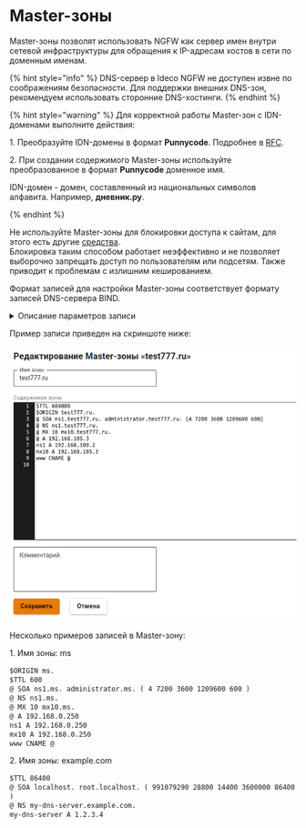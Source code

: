 # Master-зоны

Master-зоны позволят использовать NGFW как сервер имен внутри сетевой инфраструктуры для обращения к IP-адресам хостов в сети по доменным именам.

{% hint style="info" %}
DNS-сервер в Ideco NGFW не доступен извне по соображениям безопасности. Для поддержки внешних DNS-зон, рекомендуем использовать сторонние DNS-хостинги.
{% endhint %}

{% hint style="warning" %}
Для корректной работы Master-зон с IDN-доменами выполните действия:

1\. Преобразуйте IDN-домены в формат **Punnycode**. Подробнее в [RFC](https://datatracker.ietf.org/doc/html/rfc3492). 

2\. При создании содержимого Master-зоны используйте преобразованное в формат **Punnycode** доменное имя.

IDN-домен - домен, составленный из национальных символов алфавита. Например, **дневник.ру**.

{% endhint %}

Не используйте Master-зоны для блокировки доступа к сайтам, для этого есть другие [средства](/settings/access-rules/content-filter/). \
Блокировка таким способом работает неэффективно и не позволяет выборочно запрещать доступ по пользователям или подсетям. Также приводит к проблемам с излишним кешированием.

Формат записей для настройки Master-зоны соответствует формату записей DNS-сервера BIND.

<details>

<summary>Описание параметров записи</summary>

* **$TTL** - определяет время кеширования положительных ответов (ответ в виде найденного IP-адреса). Время задается в секундах или с помощью сокращений: m — минуты, h — часы, d — дни, w — недели;
* **$ORIGIN** - определяет текущее имя домена. Текущее значение $ORIGIN заменяет символ @ в записи. Текущее значение $ORIGIN добавляется к любому имени, которое не заканчивается на "точку"; 
* **$SOA** - описывает основные/начальные настройки зоны, или _определяет зону ответственности данного сервера_. Для каждой зоны должна существовать только одна запись SOA и она должна быть первая. В записи $SOA указывается primary NS для домена и e-mail контактного лица и далее в скобках: \
  1\. **Serial** - Серийный номер файла зоны. При изменении данных нужно менять серийный номер, при этом зона обновляется на всех серверах. Используйте следующий формат: ГГГГММДДнн (год, месяц, день, нн — порядковый номер изменения за день). Если второй раз за день вносите изменения в файл зоны, укажите "нн" равным 01, если третий - 02, и т. д.; \
  2\. **Refresh** - указывает, как часто вторичные серверы должны опрашивать первичный, чтобы узнать, не увеличился ли серийный номер зоны; \
  3\. **Retry** - время ожидания после неудачной попытки опроса; \
  4\. **Expiry** - максимальное время, в течение которого вторичный сервер может использовать информацию о полученной зоне; \
  5\. **TTL** - минимальное время, в течение которого данные остаются в кэше вторичного сервера.
* **$SRV** - указывают на сервера, обеспечивающие работу тех или иных служб в этом домене (например, Jabber и Active Directory);
* **$NS** - DNS-сервер, обслуживающий этот домен. Минимально их необходимо два, причем они должны находится в разных подсетях, а лучше - в географически разных местах. Первым указывайте primary сервер;
* **$PTR** - отображает IP-адрес в доменное имя;
* **$MX** - описывает почтовые шлюзы (обычно один), на которые будет доставляться вся почта этого домена. Для каждого шлюза устанавливается приоритет (по умолчанию - 10). Обычно имя домена почтового шлюза выглядит так: _mx.example.com_. Для MX хостов должны быть соответствующие A-записи;
* **$A** - отображают имя хоста (доменное имя) на адрес IPv4. Для каждого сетевого интерфейса машины должна быть сделана одна **A-запись**;
* **$AAAA** - аналогична записи A, но для IPv6;
* **$CNAME** - отображает алиас на реальное имя (для перенаправления на другое имя).

Со всеми ресурсными записями можно ознакомиться по [ссылке](https://ru.wikipedia.org/wiki/%D0%A2%D0%B8%D0%BF%D1%8B_%D1%80%D0%B5%D1%81%D1%83%D1%80%D1%81%D0%BD%D1%8B%D1%85_%D0%B7%D0%B0%D0%BF%D0%B8%D1%81%D0%B5%D0%B9_DNS).

</details>

Пример записи приведен на скриншоте ниже:

<img src="/.gitbook/assets/dns5.png" alt="" data-size="original">

Несколько примеров записей в Master-зону:

1\.  Имя зоны: ms

```
$ORIGIN ms. 
$TTL 600 
@ SOA ns1.ms. administrator.ms. ( 4 7200 3600 1209600 600 ) 
@ NS ns1.ms. 
@ MX 10 mx10.ms. 
@ A 192.168.0.250 
ns1 A 192.168.0.250 
mx10 A 192.168.0.250 
www CNAME @
```
2\.  Имя зоны: example.com

```
$TTL 86400
@ SOA localhost. root.localhost. ( 991079290 28800 14400 3600000 86400 )
@ NS my-dns-server.example.com.
my-dns-server A 1.2.3.4
```
